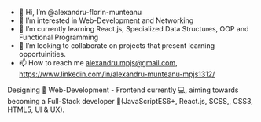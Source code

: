 - 👋 Hi, I’m @alexandru-florin-munteanu
- 👀 I’m interested in Web-Development and Networking
- 🌱 I’m currently learning React.js, Specialized Data Structures,  OOP and Functional Programming
- 💞️ I’m looking to collaborate on projects that present learning opportuinities.
- 📫 How to reach me alexandru.mpjs@gmail.com, https://www.linkedin.com/in/alexandru-munteanu-mpjs1312/

Designing 🎨 Web-Development - Frontend currently 💻, aiming towards becoming a Full-Stack developer 🔧(JavaScriptES6+, React.js, SCSS,, CSS3, HTML5, UI & UX).
<!---
alexandru-florin-munteanu/alexandru-florin-munteanu is a ✨ special ✨ repository because its `README.md` (this file) appears on your GitHub profile.
You can click the Preview link to take a look at your changes.
--->

